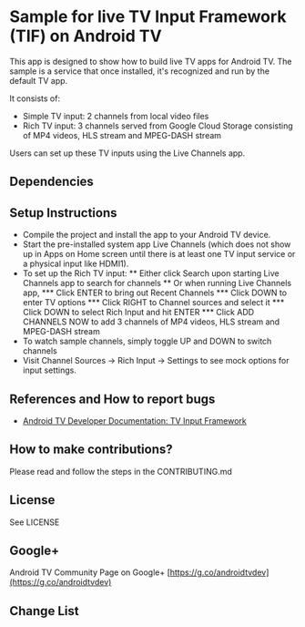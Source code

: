# Sample for live TV Input Framework (TIF) on Android TV

This app is designed to show how to build live TV apps for Android TV.  The sample is a service that once installed, it's recognized and run by the default TV app.

It consists of:

* Simple TV input: 2 channels from local video files
* Rich TV input: 3 channels served from Google Cloud Storage consisting of MP4 videos, HLS stream and MPEG-DASH stream

Users can set up these TV inputs using the Live Channels app.

## Dependencies

## Setup Instructions
* Compile the project and install the app to your Android TV device.
* Start the pre-installed system app Live Channels (which does not show up in Apps on Home screen until there is at least one TV input service or a physical input like HDMI1).
* To set up the Rich TV input:
 ** Either click Search upon starting Live Channels app to search for channels
 ** Or when running Live Channels app, 
  *** Click ENTER to bring out Recent Channels
  *** Click DOWN to enter TV options
  *** Click RIGHT to Channel sources and select it
  *** Click DOWN to select Rich Input and hit ENTER
  *** Click ADD CHANNELS NOW to add 3 channels of MP4 videos, HLS stream and MPEG-DASH stream
* To watch sample channels, simply toggle UP and DOWN to switch channels
* Visit Channel Sources -> Rich Input -> Settings to see mock options for input settings.

## References and How to report bugs
* [Android TV Developer Documentation: TV Input Framework](http://developer.android.com/training/tv/tif/index.html)

## How to make contributions?
Please read and follow the steps in the CONTRIBUTING.md

## License
See LICENSE

## Google+
Android TV Community Page on Google+ [https://g.co/androidtvdev](https://g.co/androidtvdev)
## Change List
